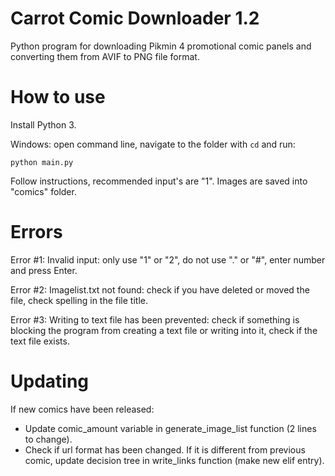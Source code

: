 # Carrot Comic Downloader 1.2

Python program for downloading Pikmin 4 promotional comic panels and converting them from AVIF to PNG file format.

# How to use

Install Python 3.

Windows: open command line, navigate to the folder with `cd` and run:

```
python main.py
```

Follow instructions, recommended input's are "1". Images are saved into "comics" folder.

# Errors

Error #1: Invalid input: only use "1" or "2", do not use "." or "#", enter number and press Enter.

Error #2: Imagelist.txt not found: check if you have deleted or moved the file, check spelling in the file title.

Error #3: Writing to text file has been prevented: check if something is blocking the program from creating a text file or writing into it, check if the text file exists.

# Updating

If new comics have been released:

- Update comic_amount variable in generate_image_list function (2 lines to change).
- Check if url format has been changed. If it is different from previous comic, update decision tree in write_links function (make new elif entry).
